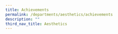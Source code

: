 ```yaml
---
title: Achievements
permalink: /departments/aesthetics/achievements
description: ""
third_nav_title: Aesthetics
---
```

